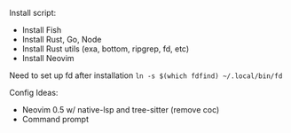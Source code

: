Install script:
* Install Fish
* Install Rust, Go, Node
* Install Rust utils (exa, bottom, ripgrep, fd, etc)
* Install Neovim

Need to set up fd after installation
`ln -s $(which fdfind) ~/.local/bin/fd`

Config Ideas:
* Neovim 0.5 w/ native-lsp and tree-sitter (remove coc)
* Command prompt
